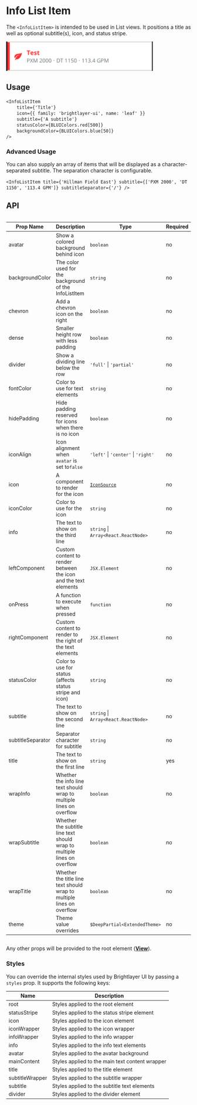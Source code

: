 # Info List Item

The `<InfoListItem>` is intended to be used in List views. It positions a title as well as optional subtitle(s), icon, and status stripe.

<img width="400" alt="Info List Item component" src="./images/infoListItem.png">

## Usage

```tsx
<InfoListItem
    title={'Title'}
    icon={{ family: 'brightlayer-ui', name: 'leaf' }}
    subtitle={'A subtitle'}
    statusColor={BLUIColors.red[500]}
    backgroundColor={BLUIColors.blue[50]}
/>
```

### Advanced Usage

You can also supply an array of items that will be displayed as a character-separated subtitle. The separation character is configurable.

```tsx
<InfoListItem title={'Hillman Field East'} subtitle={['PXM 2000', 'DT 1150', '113.4 GPM']} subtitleSeparator={'/'} />
```

## API

<div style="overflow: auto">

| Prop Name         | Description                                                              | Type                                   | Required | Default        |
| ----------------- | ------------------------------------------------------------------------ | -------------------------------------- | -------- | -------------- |
| avatar            | Show a colored background behind icon                                    | `boolean`                              | no       | `false`        |
| backgroundColor   | The color used for the background of the InfoListItem                    | `string`                               | no       |                |
| chevron           | Add a chevron icon on the right                                          | `boolean`                              | no       | `false`        |
| dense             | Smaller height row with less padding                                     | `boolean`                              | no       | `false`        |
| divider           | Show a dividing line below the row                                       | `'full'` \| `'partial'`                | no       |                |
| fontColor         | Color to use for text elements                                           | `string`                               | no       |                |
| hidePadding       | Hide padding reserved for icons when there is no icon                    | `boolean`                              | no       | `false`        |
| iconAlign         | Icon alignment when `avatar` is set to`false`                            | `'left'` \| `'center'` \| `'right'`    | no       | 'left'         |
| icon              | A component to render for the icon                                       | [`IconSource`](./Icons.md)             | no       |                |
| iconColor         | Color to use for the icon                                                | `string`                               | no       |                |
| info              | The text to show on the third line                                       | `string` \| `Array<React.ReactNode>`   | no       |                |
| leftComponent     | Custom content to render between the icon and the text elements          | `JSX.Element`                          | no       |                |
| onPress           | A function to execute when pressed                                       | `function`                             | no       |                |
| rightComponent    | Custom content to render to the right of the text elements               | `JSX.Element`                          | no       |                |
| statusColor       | Color to use for status (affects status stripe and icon)                 | `string`                               | no       |                |
| subtitle          | The text to show on the second line                                      | `string` \| `Array<React.ReactNode>`   | no       |                |
| subtitleSeparator | Separator character for subtitle                                         | `string`                               | no       | '·' ('\u00B7') |
| title             | The text to show on the first line                                       | `string`                               | yes      |                |
| wrapInfo          | Whether the info line text should wrap to multiple lines on overflow     | `boolean`                              | no       | `false`        |
| wrapSubtitle      | Whether the subtitle line text should wrap to multiple lines on overflow | `boolean`                              | no       | `false`        |
| wrapTitle         | Whether the title line text should wrap to multiple lines on overflow    | `boolean`                              | no       | `false`        |
| theme             | Theme value overrides                                                    | `$DeepPartial<ExtendedTheme>`          | no       |                |

</div>

Any other props will be provided to the root element ([**View**](https://reactnative.dev/docs/view)).

### Styles

You can override the internal styles used by Brightlayer UI by passing a `styles` prop. It supports the following keys:

| Name            | Description                                     |
| --------------- | ----------------------------------------------- |
| root            | Styles applied to the root element              |
| statusStripe    | Styles applied to the status stripe element     |
| icon            | Styles applied to the icon element              |
| iconWrapper     | Styles applied to the icon wrapper              |
| infoWrapper     | Styles applied to the info wrapper              |
| info            | Styles applied to the info text elements        |
| avatar          | Styles applied to the avatar background         |
| mainContent     | Styles applied to the main text content wrapper |
| title           | Styles applied to the title element             |
| subtitleWrapper | Styles applied to the subtitle wrapper          |
| subtitle        | Styles applied to the subtitle text elements    |
| divider         | Styles applied to the divider element           |
